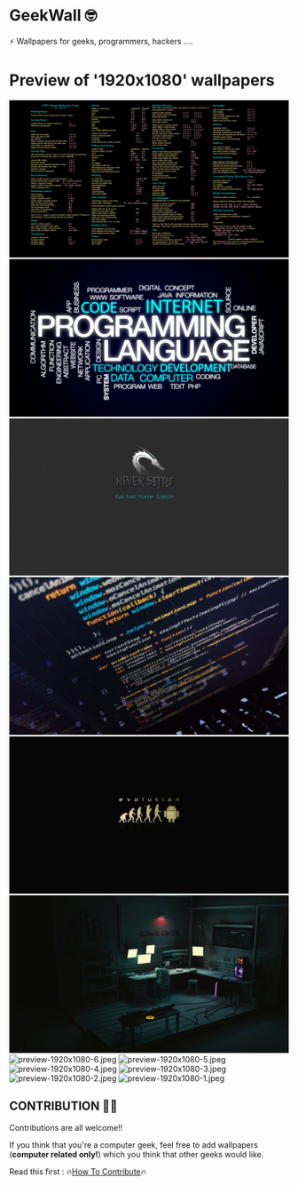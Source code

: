 # GeekWall 🤓
⚡ Wallpapers for geeks, programmers, hackers ....

# Preview of '1920x1080' wallpapers
![preview-1920x1080-12.jpeg](1920x1080/12_1920x1080.jpeg?raw=true)
![preview-1920x1080-11.jpeg](1920x1080/11_1920x1080.jpeg?raw=true)
![preview-1920x1080-10.jpeg](1920x1080/10_1920x1080.jpeg?raw=true)
![preview-1920x1080-9.jpeg](1920x1080/9_1920x1080.jpeg?raw=true)
![preview-1920x1080-8.jpeg](1920x1080/8_1920x1080.jpeg?raw=true)
![preview-1920x1080-7.jpeg](1920x1080/7_1920x1080.jpeg?raw=true)
![preview-1920x1080-6.jpeg](1920x1080/6_1920x1080.jpeg?raw=true)
![preview-1920x1080-5.jpeg](1920x1080/5_1920x1080.jpeg?raw=true)
![preview-1920x1080-4.jpeg](1920x1080/4_1920x1080.jpeg?raw=true)
![preview-1920x1080-3.jpeg](1920x1080/3_1920x1080.jpeg?raw=true)
![preview-1920x1080-2.jpeg](1920x1080/2_1920x1080.jpeg?raw=true)
![preview-1920x1080-1.jpeg](1920x1080/1_1920x1080.jpeg?raw=true)

## CONTRIBUTION 🤝🏼
Contributions are all welcome!!<br>

If you think that you're a computer geek, feel free to add wallpapers (<b>computer related only!</b>) which you think that other geeks would like.

Read this first : 🔥[How To Contribute](./CONTRIBUTION.md)🔥
